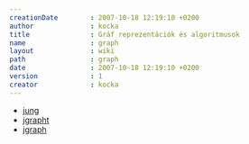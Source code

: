 ```yaml
---
creationDate        : 2007-10-18 12:19:10 +0200 
author              : kocka 
title               : Gráf reprezentációk és algoritmusok 
name                : graph 
layout              : wiki 
path                : graph 
date                : 2007-10-18 12:19:10 +0200 
version             : 1 
creator             : kocka 
---
```

*   [jung](jung.html)
*   [jgrapht](Missing.html)
*   [jgraph](Missing.html)
